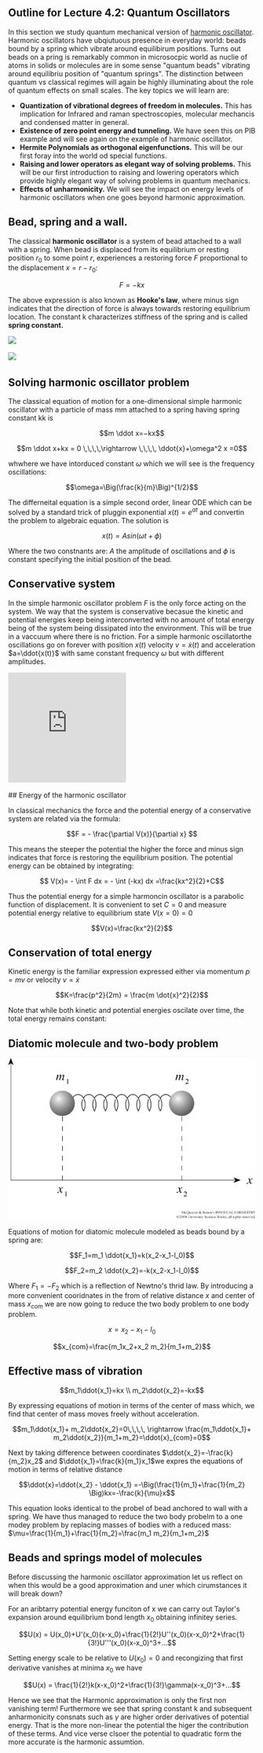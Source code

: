 ## Outline for Lecture 4.2:  Quantum Oscillators 

In this section we study quantum mechanical version of [harmonic oscillator](https://en.wikipedia.org/wiki/Harmonic_oscillator). Harmonic oscillators have ubqiutuous presence in everyday world: beads bound by a spring which vibrate around equilibirum positions. Turns out beads on a pring is remarkably common in microsocpic world as nuclie of atoms in solids or molecules are in some sense "quantum beads" vibrating around equilibriu position of "quantum springs". The distinction between quantum vs classical regimes will again be highly illuminating about the role of quantum effects on small scales. The key topics we will learn are:

- **Quantization of vibrational degrees of freedom in molecules.** This has implication for Infrared and raman spectroscopies, molecular mechancis and condensed matter in general.  
- **Existence of zero point energy and tunneling.** We have seen this on PIB example and will see again on the example of harmonic oscillator. 
- **Hermite Polynomials as orthogonal eigenfunctions.** This will be our first foray into the world od special functions. 
- **Raising and lower operators as elegant way of solving problems.** This will be our first introduction to raising and lowering operators which provide highly elegant way of solving problems in quantum mechanics. 
- **Effects of unharmonicity.** We will see the impact on energy levels of harmonic oscillators when one goes beyond harmonic approximation. 



## Bead, spring and a wall. 

The classical **harmonic oscillator** is a system of bead attached to a wall with a spring. When bead is displaced from its equilibrium or resting position $r_0$ to some point $r$, experiences a restoring force $F$ proportional to the displacement $x=r-r_0$:

$$ F=-kx$$

The above expression is also known as **Hooke's law**, where minus sign indicates that the direction of force is always towards restoring equilibrium location. The constant k characterizes stiffness of the spring and is called **spring constant.**

![](/images/harm-osc1.png)

![](https://askeyphysics.files.wordpress.com/2011/08/solveharmonic.gif)



## Solving harmonic oscillator problem

The classical equation of motion for a one-dimensional simple harmonic oscillator with a particle of mass mm attached to a spring having spring constant kk is

$$m \ddot x=−kx$$

$$m \ddot x+kx = 0 \,\,\,\,\rightarrow \,\,\,\, \ddot{x}+\omega^2 x =0$$

whwhere we have intorduced constant $\omega$ which we will see is the frequency oscillations:

$$\omega=\Big(\frac{k}{m}\Big)^{1/2}$$

The differneital equation is a simple second order, linear ODE  which can be solved by a standard trick of pluggin exponential $x(t)=e^{\alpha t}$ and convertin the problem to algebraic equation. The solution is

$$x(t)= A sin(\omega t+\phi)$$ 

Where the two constnants  are: $A$ the amplitude of oscillations and $\phi$ is constant specifying the initial position of the bead. 

## Conservative system 

In the simple harmonic oscillator problem $F$ is the only force acting on the system.  We way that the system is conservative becasue the kinetic and potential energies keep being interconverted with no amount of total energy being of the system being dissipated into the environment. This will be true in a vaccuum where there is no friction.  For a simple harmonic oscillatorthe oscillations go on forever with position $x(t)$ velocity $v=\dot{x}(t)$ and acceleration $a=\ddot{x(t)}$ with same constant frequency $\omega$ but with different amplitudes.  

<iframe src='https://gfycat.com/ifr/CheapSelfishAlbacoretuna' frameborder='0' scrolling='no' allowfullscreen width='240' height='224'></iframe><p> <a href="https://gfycat.com/cheapselfishalbacoretuna"></a></p>
## Energy of the harmonic oscillator

In classical mechanics the force and the potential energy of a conservative system are related via the formula:

$$F = - \frac{\partial V(x)}{\partial x} $$

This means the steeper the potential the higher the force and minus sign indicates that force is restoring the equilibrium position. The potential energy can be obtained by integrating:

$$ V(x)= - \int F dx = - \int (-kx) dx =\frac{kx^2}{2}+C$$

Thus the potential energy for a simple harmoncin oscillator is a parabolic function of displacement. It is  convenient  to set $C=0$ and measure potential energy relative to equilibrium state $V(x=0)=0$ 

$$V(x)=\frac{kx^2}{2}$$



## Conservation of total energy

Kinetic energy is the familiar expression expressed either via momentum $p=mv$ or velocity $v=\dot{x}$

$$K=\frac{p^2}{2m} = \frac{m \dot{x}^2}{2}$$

Note that while both kinetic and potential energies oscilate over time, the total energy remains constant: 



## Diatomic molecule and two-body problem

![](./images/osc-2.jpeg)

Equations of motion for diatomic molecule modeled as beads bound by a spring are:

$$F_1=m_1 \ddot{x_1}=k(x_2-x_1-l_0)$$

$$F_2=m_2 \ddot{x_2}=-k(x_2-x_1-l_0)$$

Where $F_1=-F_2$ which is a reflection of Newtno's thrid law. By introducing a more convenient cooridnates in the from of relative distance $x$ and center of mass $x_{com}$ we are now going to reduce the two body problem to one body problem.

$$x=x_2-x_1-l_0$$

$$x_{com}=\frac{m_1x_2+x_2 m_2}{m_1+m_2}$$



## Effective mass of vibration

$$m_1\ddot{x_1}=kx \\  m_2\ddot{x_2}=-kx$$

By expressing equations of motion in terms of the center of mass which, we find that center of mass moves freely without acceleration. 

$$m_1\ddot{x_1}+ m_2\ddot{x_2}=0\,\,\,\, \rightarrow \frac{m_1\ddot{x_1}+ m_2\ddot{x_2}}{m_1+m_2}=\ddot{x}_{com}=0$$

Next by taking difference between coordinates $\ddot{x_2}=-\frac{k}{m_2}x_2$ and  $\ddot{x_1}=\frac{k}{m_1}x_1$we expres  the equations of motion in terms of relative distance

$$\ddot{x}=\ddot{x_2} - \ddot{x_1} =-\Big(\frac{1}{m_1}+\frac{1}{m_2} \Big)kx=-\frac{k}{\mu}x$$

This equation looks identical to the probel of bead anchored to wall with a spring. We have thus managed to reduce the two body probelm to a one modey problem by replacing masses of bodies with a reduced mass:  $\mu=\frac{1}{m_1}+\frac{1}{m_2}=\frac{m_1 m_2}{m_1+m_2}$



## Beads and springs model of molecules

Before discussing the harmonic oscillator approximation let us reflect on when this would be a good approximation and uner which cirumstances it will break down?

For an aribtarry potential energy funciton of x we can carry out Taylor's expansion around equilibrium bond length $x_0$ obtaining infinitey series. 

$$U(x) = U(x_0)+U'(x_0)(x-x_0)+\frac{1}{2!}U''(x_0)(x-x_0)^2+\frac{1}{3!}U'''(x_0)(x-x_0)^3+...$$

Setting energy scale to be relative to  $U(x_0)=0$ and recongizing that first derivative vanishes at minima $x_0$ we have

$$U(x) = \frac{1}{2!}k(x-x_0)^2+\frac{1}{3!}\gamma(x-x_0)^3+...$$

Hence we see that the Harmonic approximation is only the first non vanishing term! Furthermore we see that spring constant k and subsequent anharmonicity consnats such as $\gamma$ are higher order derivatives of potential energy. That is the more non-linear the potential the higer the contribution of these terms. And vice verse clsoer the potential to quadratic form the more accurate is the harmonic assumtion. 